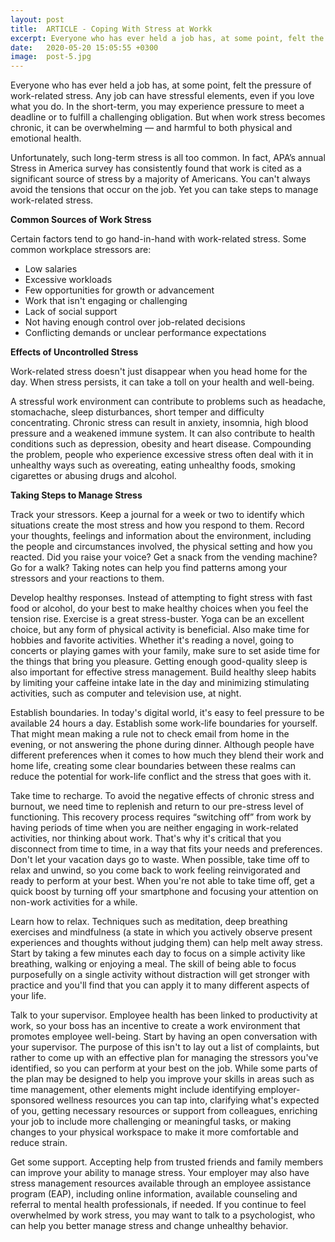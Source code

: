```yaml
---
layout: post
title:  ARTICLE - Coping With Stress at Workk
excerpt: Everyone who has ever held a job has, at some point, felt the pressure of work-related stress. Any job can have stressful elements, even if you love what you do. 
date:   2020-05-20 15:05:55 +0300
image:  post-5.jpg
---
```


<!---author: uixgeek
tags:   UX design
---
![post-thumb]({{site.baseurl}}/assets/images/blog/post-1.jpg){:class="img-fluid rounded float-left mr-5 mb-4"}-->

Everyone who has ever held a job has, at some point, felt the pressure of work-related stress. Any job can have stressful elements, even if you love what you do. In the short-term, you may experience pressure to meet a deadline or to fulfill a challenging obligation. But when work stress becomes chronic, it can be overwhelming — and harmful to both physical and emotional health.

Unfortunately, such long-term stress is all too common. In fact, APA’s annual Stress in America survey has consistently found that work is cited as a significant source of stress by a majority of Americans. You can't always avoid the tensions that occur on the job. Yet you can take steps to manage work-related stress.


<b>Common Sources of Work Stress</b>

Certain factors tend to go hand-in-hand with work-related stress. Some common workplace stressors are:

<ul>
  <li>Low salaries</li>

  <li>Excessive workloads</li>

  <li>Few opportunities for growth or advancement</li>

  <li>Work that isn't engaging or challenging</li>

  <li>Lack of social support</li>

  <li>Not having enough control over job-related decisions</li>

  <li>Conflicting demands or unclear performance expectations</li>
</ul>

<b>Effects of Uncontrolled Stress</b>

Work-related stress doesn't just disappear when you head home for the day. When stress persists, it can take a toll on your health and well-being.

A stressful work environment can contribute to problems such as headache, stomachache, sleep disturbances, short temper and difficulty concentrating. Chronic stress can result in anxiety, insomnia, high blood pressure and a weakened immune system. It can also contribute to health conditions such as depression, obesity and heart disease. Compounding the problem, people who experience excessive stress often deal with it in unhealthy ways such as overeating, eating unhealthy foods, smoking cigarettes or abusing drugs and alcohol.

<b>Taking Steps to Manage Stress</b>

Track your stressors. Keep a journal for a week or two to identify which situations create the most stress and how you respond to them. Record your thoughts, feelings and information about the environment, including the people and circumstances involved, the physical setting and how you reacted. Did you raise your voice? Get a snack from the vending machine? Go for a walk? Taking notes can help you find patterns among your stressors and your reactions to them.

Develop healthy responses. Instead of attempting to fight stress with fast food or alcohol, do your best to make healthy choices when you feel the tension rise. Exercise is a great stress-buster. Yoga can be an excellent choice, but any form of physical activity is beneficial. Also make time for hobbies and favorite activities. Whether it's reading a novel, going to concerts or playing games with your family, make sure to set aside time for the things that bring you pleasure. Getting enough good-quality sleep is also important for effective stress management. Build healthy sleep habits by limiting your caffeine intake late in the day and minimizing stimulating activities, such as computer and television use, at night.

Establish boundaries. In today's digital world, it's easy to feel pressure to be available 24 hours a day. Establish some work-life boundaries for yourself. That might mean making a rule not to check email from home in the evening, or not answering the phone during dinner. Although people have different preferences when it comes to how much they blend their work and home life, creating some clear boundaries between these realms can reduce the potential for work-life conflict and the stress that goes with it.

Take time to recharge. To avoid the negative effects of chronic stress and burnout, we need time to replenish and return to our pre-stress level of functioning. This recovery process requires “switching off” from work by having periods of time when you are neither engaging in work-related activities, nor thinking about work. That's why it's critical that you disconnect from time to time, in a way that fits your needs and preferences. Don't let your vacation days go to waste. When possible, take time off to relax and unwind, so you come back to work feeling reinvigorated and ready to perform at your best. When you're not able to take time off, get a quick boost by turning off your smartphone and focusing your attention on non-work activities for a while.

Learn how to relax. Techniques such as meditation, deep breathing exercises and mindfulness (a state in which you actively observe present experiences and thoughts without judging them) can help melt away stress. Start by taking a few minutes each day to focus on a simple activity like breathing, walking or enjoying a meal. The skill of being able to focus purposefully on a single activity without distraction will get stronger with practice and you'll find that you can apply it to many different aspects of your life.

Talk to your supervisor. Employee health has been linked to productivity at work, so your boss has an incentive to create a work environment that promotes employee well-being. Start by having an open conversation with your supervisor. The purpose of this isn't to lay out a list of complaints, but rather to come up with an effective plan for managing the stressors you've identified, so you can perform at your best on the job. While some parts of the plan may be designed to help you improve your skills in areas such as time management, other elements might include identifying employer-sponsored wellness resources you can tap into, clarifying what's expected of you, getting necessary resources or support from colleagues, enriching your job to include more challenging or meaningful tasks, or making changes to your physical workspace to make it more comfortable and reduce strain.

Get some support. Accepting help from trusted friends and family members can improve your ability to manage stress. Your employer may also have stress management resources available through an employee assistance program (EAP), including online information, available counseling and referral to mental health professionals, if needed. If you continue to feel overwhelmed by work stress, you may want to talk to a psychologist, who can help you better manage stress and change unhealthy behavior.


